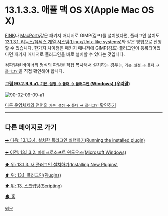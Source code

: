 # 13.1.3.3. 애플 맥 OS X(Apple Mac OS X)
[FINK](https://www.finkproject.org/)나 [MacPorts](https://www.macports.org/)같은 패키지 매니저로 GIMP(김프)를 설치했다면, 플러그인 설치도 [13.1.3.1. 리눅스/유닉스 계열 시스템(Linux/Unix-like systems)](./13-01-03-01-linux_unix_like_systems.md)와 같은 방법으로 진행할 수 있습니다. 한가지 차이점은 패키지 매니저에 GIMP(김프) 플러그인이 등록되어있다면 패키지 매니저로 플러그인을 바로 설치할 수 있다는 것입니다.

컴파일된 바이너리 형식의 파일을 직접 복사해서 설치하는 경우는, [`기본 설정` → `폴더` → `플러그인`](./12-01-25-data-folders.md)을 직접 확인해야 합니다.

<a id="90-02-09-09-a1"></a>

#### [그림 90.2.9.9.a1. `기본 설정` → `폴더` → `플러그인` (Windows) (우리말)](./90-02-09-09-plugins.md#90-02-09-09-a1)
![90-02-09-09-a1](https://github.com/wonder13662/gimp/assets/15767104/d22a874c-5012-4210-966f-25f2293caca0)

[다른 운영체제와 언어의 `기본 설정` → `폴더` → `플러그인` 확인하기](./90-02-09-09-plugins.md#90-02-09-09-a2)

***

## 다른 페이지로 가기

[➡️ 다음: 13.1.3.4. 설치한 플러그인 실행하기(Running the installed plugin)](./13-01-03-04-running_the_installed_plugin.md)

[⬅️ 이전: 13.1.3.2. 마이크로소프트 윈도우즈(Microsoft Windows)](./13-01-03-02-microsoft_windows.md)

[⬆️ 위: 13.1.3. 새 플러그인 설치하기(Installing New Plugins)](./13-01-00-plugins.md)

[⬆️ 위: 13.1. 플러그인(Plugins)](./13-01-00-plugins.md)

[⬆️ 위: 13. 스크립팅(Scripting)](./13-00-scripting.md)

[🏠 홈](./00-home.md)

[원문](https://docs.gimp.org/2.10/ko/gimp-scripting.html#idm9443)
